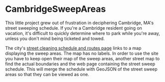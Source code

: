 CambridgeSweepAreas
===================

This little project grew out of frustration in deciphering Cambridge, MA's
street sweeping schedule.  If you're a Cambridge resident going on vacation,
it's difficult to quickly determine where to park while you're away, unless
you don't mind being ticketed and towed.

The city's 
[street cleaning schedule and routes page](http://www.cambridgema.gov/theworks/ourservices/streetcleaning/schedulesandroutes.aspx) links to a map displaying
the sweep areas.  The map has no labels.  In order to use the site you have
to keep open their map of the sweep areas, another street map to find the
actual boundaries and the web page containing the street sweep schedule.  This
will merge the schedule with GeoJSON of the street sweep areas so that they
can be viewed as one.
